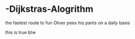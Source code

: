 # -Dijkstras-Alogrithm
the fastest route to fun
Oliver pees his pants on a daily basis

this is true btw
